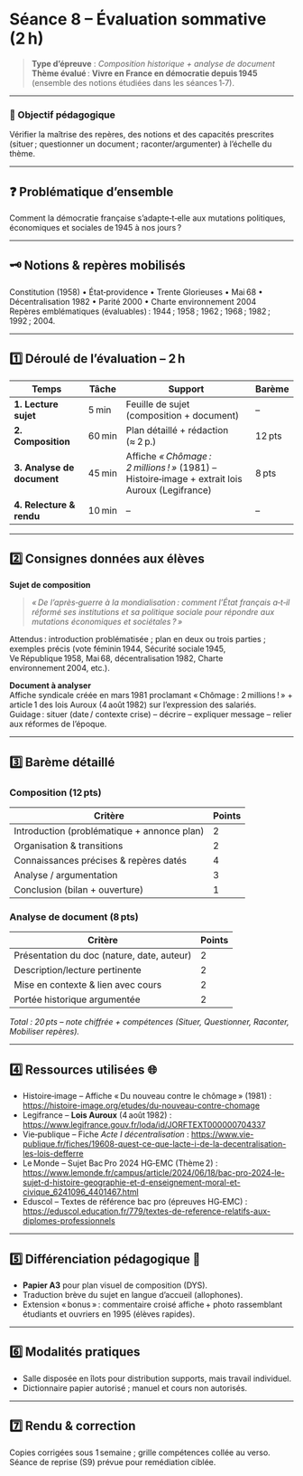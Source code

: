# Séance 8 – Évaluation sommative (2 h)

> **Type d’épreuve** : _Composition historique + analyse de document_  
> **Thème évalué** : **Vivre en France en démocratie depuis 1945** (ensemble des notions étudiées dans les séances 1‑7).

---

### 🎯 Objectif pédagogique

Vérifier la maîtrise des repères, des notions et des capacités prescrites (situer ; questionner un document ; raconter/argumenter) à l’échelle du thème.

---

## ❓ Problématique d’ensemble

Comment la démocratie française s’adapte‑t‑elle aux mutations politiques, économiques et sociales de 1945 à nos jours ?

---

## 🗝️ Notions & repères mobilisés

Constitution (1958) • État‑providence • Trente Glorieuses • Mai 68 • Décentralisation 1982 • Parité 2000 • Charte environnement 2004  
Repères emblématiques (évaluables) : 1944 ; 1958 ; 1962 ; 1968 ; 1982 ; 1992 ; 2004.

---

## **1️⃣ Déroulé de l’évaluation – 2 h**

| Temps                      | Tâche  | Support                                                                                         | Barème |
| -------------------------- | ------ | ----------------------------------------------------------------------------------------------- | ------ |
| **1. Lecture sujet**       | 5 min  | Feuille de sujet (composition + document)                                                       | –      |
| **2. Composition**         | 60 min | Plan détaillé + rédaction (≈ 2 p.)                                                              | 12 pts |
| **3. Analyse de document** | 45 min | Affiche _« Chômage : 2 millions ! »_ (1981) – Histoire‑image + extrait lois Auroux (Legifrance) | 8 pts  |
| **4. Relecture & rendu**   | 10 min | –                                                                                               | –      |

---

## **2️⃣ Consignes données aux élèves**

**Sujet de composition**

> _« De l’après‑guerre à la mondialisation : comment l’État français a‑t‑il réformé ses institutions et sa politique sociale pour répondre aux mutations économiques et sociétales ? »_

Attendus : introduction problématisée ; plan en deux ou trois parties ; exemples précis (vote féminin 1944, Sécurité sociale 1945, Ve République 1958, Mai 68, décentralisation 1982, Charte environnement 2004, etc.).

**Document à analyser**  
Affiche syndicale créée en mars 1981 proclamant « Chômage : 2 millions ! » + article 1 des lois Auroux (4 août 1982) sur l’expression des salariés.  
Guidage : situer (date / contexte crise) – décrire – expliquer message – relier aux réformes de l’époque.

---

## **3️⃣ Barème détaillé**

### Composition (12 pts)

| Critère                                     | Points |
| ------------------------------------------- | ------ |
| Introduction (problématique + annonce plan) | 2      |
| Organisation & transitions                  | 2      |
| Connaissances précises & repères datés      | 4      |
| Analyse / argumentation                     | 3      |
| Conclusion (bilan + ouverture)              | 1      |

### Analyse de document (8 pts)

| Critère                                    | Points |
| ------------------------------------------ | ------ |
| Présentation du doc (nature, date, auteur) | 2      |
| Description/lecture pertinente             | 2      |
| Mise en contexte & lien avec cours         | 2      |
| Portée historique argumentée               | 2      |

_Total : 20 pts – note chiffrée + compétences (Situer, Questionner, Raconter, Mobiliser repères)._

---

## **4️⃣ Ressources utilisées 🌐**

- Histoire‑image – Affiche « Du nouveau contre le chômage » (1981) : https://histoire-image.org/etudes/du-nouveau-contre-chomage
- Legifrance – **Lois Auroux** (4 août 1982) : https://www.legifrance.gouv.fr/loda/id/JORFTEXT000000704337
- Vie‑publique – Fiche _Acte I décentralisation_ : https://www.vie-publique.fr/fiches/19608-quest-ce-que-lacte-i-de-la-decentralisation-les-lois-defferre
- Le Monde – Sujet Bac Pro 2024 HG‑EMC (Thème 2) : https://www.lemonde.fr/campus/article/2024/06/18/bac-pro-2024-le-sujet-d-histoire-geographie-et-d-enseignement-moral-et-civique_6241096_4401467.html
- Eduscol – Textes de référence bac pro (épreuves HG‑EMC) : https://eduscol.education.fr/779/textes-de-reference-relatifs-aux-diplomes-professionnels

---

## **5️⃣ Différenciation pédagogique 🔧**

- **Papier A3** pour plan visuel de composition (DYS).
- Traduction brève du sujet en langue d’accueil (allophones).
- Extension « bonus » : commentaire croisé affiche + photo rassemblant étudiants et ouvriers en 1995 (élèves rapides).

---

## **6️⃣ Modalités pratiques**

- Salle disposée en îlots pour distribution supports, mais travail individuel.
- Dictionnaire papier autorisé ; manuel et cours non autorisés.

---

## **7️⃣ Rendu & correction**

Copies corrigées sous 1 semaine ; grille compétences collée au verso. Séance de reprise (S9) prévue pour remédiation ciblée.
